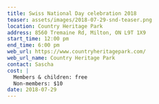 ```yaml
---
title: Swiss National Day celebration 2018
teaser: assets/images/2018-07-29-snd-teaser.png
location: Country Heritage Park
address: 8560 Tremaine Rd, Milton, ON L9T 1X9
start_time: 12:00 pm
end_time: 6:00 pm
web_url: https://www.countryheritagepark.com/
web_url_name: Country Heritage Park
contact: Sascha
cost: |
  Members & children: free
  Non-members: $10
date: 2018-07-29
---
```

